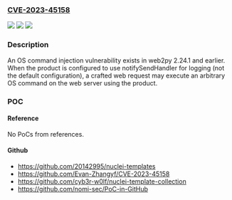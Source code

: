 ### [CVE-2023-45158](https://cve.mitre.org/cgi-bin/cvename.cgi?name=CVE-2023-45158)
![](https://img.shields.io/static/v1?label=Product&message=web2py&color=blue)
![](https://img.shields.io/static/v1?label=Version&message=2.24.1%20and%20earlier%20&color=brightgreen)
![](https://img.shields.io/static/v1?label=Vulnerability&message=OS%20command%20injection&color=brightgreen)

### Description

An OS command injection vulnerability exists in web2py 2.24.1 and earlier. When the product is configured to use notifySendHandler for logging (not the default configuration), a crafted web request may execute an arbitrary OS command on the web server using the product.

### POC

#### Reference
No PoCs from references.

#### Github
- https://github.com/20142995/nuclei-templates
- https://github.com/Evan-Zhangyf/CVE-2023-45158
- https://github.com/cyb3r-w0lf/nuclei-template-collection
- https://github.com/nomi-sec/PoC-in-GitHub

